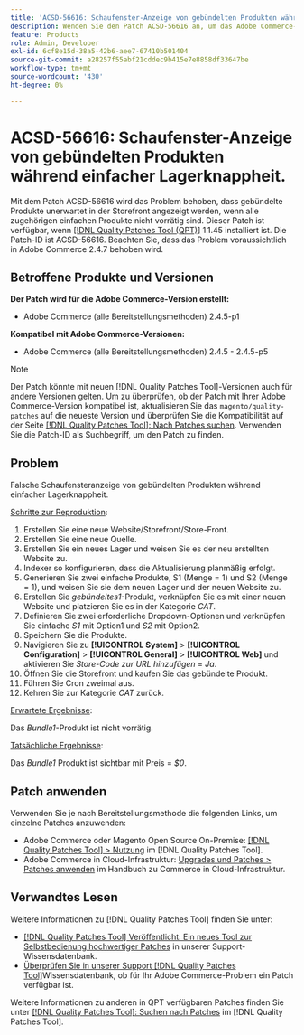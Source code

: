 ```yaml
---
title: 'ACSD-56616: Schaufenster-Anzeige von gebündelten Produkten während einfacher Lagerknappheit'
description: Wenden Sie den Patch ACSD-56616 an, um das Adobe Commerce-Problem zu beheben, bei dem gebündelte Produkte unerwartet in der Storefront angezeigt werden, wenn alle zugehörigen einfachen Produkte nicht vorrätig sind.
feature: Products
role: Admin, Developer
exl-id: 6cf8e15d-38a5-42b6-aee7-67410b501404
source-git-commit: a28257f55abf21cddec9b415e7e8858df33647be
workflow-type: tm+mt
source-wordcount: '430'
ht-degree: 0%

---
```


# ACSD-56616: Schaufenster-Anzeige von gebündelten Produkten während einfacher Lagerknappheit.

Mit dem Patch ACSD-56616 wird das Problem behoben, dass gebündelte Produkte unerwartet in der Storefront angezeigt werden, wenn alle zugehörigen einfachen Produkte nicht vorrätig sind. Dieser Patch ist verfügbar, wenn [[!DNL Quality Patches Tool (QPT)]](/help/announcements/adobe-commerce-announcements/magento-quality-patches-released-new-tool-to-self-serve-quality-patches.md) 1.1.45 installiert ist. Die Patch-ID ist ACSD-56616. Beachten Sie, dass das Problem voraussichtlich in Adobe Commerce 2.4.7 behoben wird.

## Betroffene Produkte und Versionen

**Der Patch wird für die Adobe Commerce-Version erstellt:**

* Adobe Commerce (alle Bereitstellungsmethoden) 2.4.5-p1

**Kompatibel mit Adobe Commerce-Versionen:**

* Adobe Commerce (alle Bereitstellungsmethoden) 2.4.5 - 2.4.5-p5

>[!NOTE]
>
>Der Patch könnte mit neuen [!DNL Quality Patches Tool]-Versionen auch für andere Versionen gelten. Um zu überprüfen, ob der Patch mit Ihrer Adobe Commerce-Version kompatibel ist, aktualisieren Sie das `magento/quality-patches` auf die neueste Version und überprüfen Sie die Kompatibilität auf der Seite [[!DNL Quality Patches Tool]: Nach Patches suchen](https://experienceleague.adobe.com/tools/commerce-quality-patches/index.html). Verwenden Sie die Patch-ID als Suchbegriff, um den Patch zu finden.

## Problem

Falsche Schaufensteranzeige von gebündelten Produkten während einfacher Lagerknappheit.

<u>Schritte zur Reproduktion</u>:

1. Erstellen Sie eine neue Website/Storefront/Store-Front.
1. Erstellen Sie eine neue Quelle.
1. Erstellen Sie ein neues Lager und weisen Sie es der neu erstellten Website zu.
1. Indexer so konfigurieren, dass die Aktualisierung planmäßig erfolgt.
1. Generieren Sie zwei einfache Produkte, S1 (Menge = 1) und S2 (Menge = 1), und weisen Sie sie dem neuen Lager und der neuen Website zu.
1. Erstellen Sie *gebündeltes1*-Produkt, verknüpfen Sie es mit einer neuen Website und platzieren Sie es in der Kategorie *CAT*.
1. Definieren Sie zwei erforderliche Dropdown-Optionen und verknüpfen Sie einfache *S1* mit Option1 und *S2* mit Option2.
1. Speichern Sie die Produkte.
1. Navigieren Sie zu **[!UICONTROL System]** > **[!UICONTROL Configuration]** > **[!UICONTROL General]** > **[!UICONTROL Web]** und aktivieren Sie *Store-Code zur URL hinzufügen* = *Ja*.
1. Öffnen Sie die Storefront und kaufen Sie das gebündelte Produkt.
1. Führen Sie Cron zweimal aus.
1. Kehren Sie zur Kategorie *CAT* zurück.

<u>Erwartete Ergebnisse</u>:

Das *Bundle1*-Produkt ist nicht vorrätig.

<u>Tatsächliche Ergebnisse</u>:

Das *Bundle1* Produkt ist sichtbar mit Preis = *$0*.

## Patch anwenden

Verwenden Sie je nach Bereitstellungsmethode die folgenden Links, um einzelne Patches anzuwenden:

* Adobe Commerce oder Magento Open Source On-Premise: [[!DNL Quality Patches Tool] > Nutzung](https://experienceleague.adobe.com/docs/commerce-operations/tools/quality-patches-tool/usage.html) im [!DNL Quality Patches Tool].
* Adobe Commerce in Cloud-Infrastruktur: [Upgrades und Patches > Patches anwenden](https://experienceleague.adobe.com/docs/commerce-cloud-service/user-guide/develop/upgrade/apply-patches.html) im Handbuch zu Commerce in Cloud-Infrastruktur.

## Verwandtes Lesen

Weitere Informationen zu [!DNL Quality Patches Tool] finden Sie unter:

* [[!DNL Quality Patches Tool] Veröffentlicht: Ein neues Tool zur Selbstbedienung hochwertiger Patches](/help/announcements/adobe-commerce-announcements/magento-quality-patches-released-new-tool-to-self-serve-quality-patches.md) in unserer Support-Wissensdatenbank.
* [Überprüfen Sie in unserer Support [!DNL Quality Patches Tool]](/help/support-tools/patches-available-in-qpt-tool/check-patch-for-magento-issue-with-magento-quality-patches.md)Wissensdatenbank, ob für Ihr Adobe Commerce-Problem ein Patch verfügbar ist.

Weitere Informationen zu anderen in QPT verfügbaren Patches finden Sie unter [[!DNL Quality Patches Tool]: Suchen nach Patches](https://experienceleague.adobe.com/tools/commerce-quality-patches/index.html) im [!DNL Quality Patches Tool].
